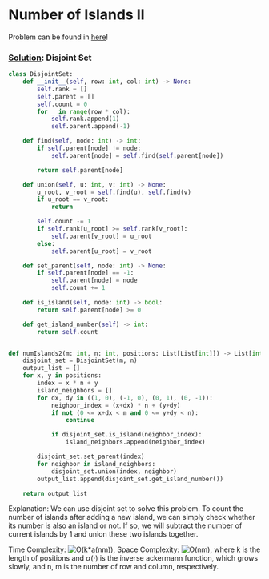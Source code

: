 # Number of Islands II

Problem can be found in [here](https://leetcode.com/problems/number-of-islands-ii/)!

### [Solution](/Union%20Find/305-NumberofIslandsII/solution.py): Disjoint Set

```python
class DisjointSet:
    def __init__(self, row: int, col: int) -> None:
        self.rank = []
        self.parent = []
        self.count = 0
        for _ in range(row * col):
            self.rank.append(1)
            self.parent.append(-1)

    def find(self, node: int) -> int:
        if self.parent[node] != node:
            self.parent[node] = self.find(self.parent[node])

        return self.parent[node]

    def union(self, u: int, v: int) -> None:
        u_root, v_root = self.find(u), self.find(v)
        if u_root == v_root:
            return

        self.count -= 1
        if self.rank[u_root] >= self.rank[v_root]:
            self.parent[v_root] = u_root
        else:
            self.parent[u_root] = v_root

    def set_parent(self, node: int) -> None:
        if self.parent[node] == -1:
            self.parent[node] = node
            self.count += 1

    def is_island(self, node: int) -> bool:
        return self.parent[node] >= 0

    def get_island_number(self) -> int:
        return self.count


def numIslands2(m: int, n: int, positions: List[List[int]]) -> List[int]:
    disjoint_set = DisjointSet(m, n)
    output_list = []
    for x, y in positions:
        index = x * n + y
        island_neighbors = []
        for dx, dy in ((1, 0), (-1, 0), (0, 1), (0, -1)):
            neighbor_index = (x+dx) * n + (y+dy)
            if not (0 <= x+dx < m and 0 <= y+dy < n):
                continue

            if disjoint_set.is_island(neighbor_index):
                island_neighbors.append(neighbor_index)

        disjoint_set.set_parent(index)
        for neighbor in island_neighbors:
            disjoint_set.union(index, neighbor)
        output_list.append(disjoint_set.get_island_number())

    return output_list
```

Explanation: We can use disjoint set to solve this problem. To count the number of islands after adding a new island, we can simply check whether its number is also an island or not. If so, we will subtract the number of current islands by 1 and union these two islands together.

Time Complexity: ![O(k*a(nm))](<https://latex.codecogs.com/svg.image?\inline&space;O(k\cdot&space;\alpha&space;(nm))>), Space Complexity: ![O(nm)](<https://latex.codecogs.com/svg.image?\inline&space;O(nm)>), where k is the length of positions and $\alpha(\cdot)$ is the inverse ackermann function, which grows slowly, and n, m is the number of row and column, respectively.
